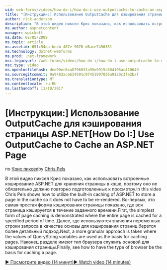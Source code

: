 ```yaml
---
uid: web-forms/videos/how-do-i/how-do-i-use-outputcache-to-cache-an-aspnet-page
title: "[Инструкции:] Использование OutputCache для кэширования страницы ASP.NET | Документы Microsoft"
author: rick-anderson
description: "В этой видео пиксел Крис показано, как использовать встроенные кэширование ASP.NET для хранения страницы в кэше, поэтому оно не обязательно должно повторно подготовленных к просмотру. Во-первых,..."
ms.author: aspnetcontent
manager: wpickett
ms.date: 02/05/2009
ms.topic: article
ms.assetid: 651c54da-becb-467e-9076-d6ace7456351
ms.technology: dotnet-webforms
ms.prod: .net-framework
msc.legacyurl: /web-forms/videos/how-do-i/how-do-i-use-outputcache-to-cache-an-aspnet-page
msc.type: video
ms.openlocfilehash: dee99ec6ca8796032a95e9915c684106ac418649
ms.sourcegitcommit: 9a9483aceb34591c97451997036a9120c3fe2baf
ms.translationtype: MT
ms.contentlocale: ru-RU
ms.lasthandoff: 11/10/2017
---
```

<a name="how-do-i-use-outputcache-to-cache-an-aspnet-page"></a><span data-ttu-id="81874-104">[Инструкции:] Использование OutputCache для кэширования страницы ASP.NET</span><span class="sxs-lookup"><span data-stu-id="81874-104">[How Do I:] Use OutputCache to Cache an ASP.NET Page</span></span>
====================
<span data-ttu-id="81874-105">по [Крис пиксел](https://twitter.com/chrispels)</span><span class="sxs-lookup"><span data-stu-id="81874-105">by [Chris Pels](https://twitter.com/chrispels)</span></span>

<span data-ttu-id="81874-106">В этой видео пиксел Крис показано, как использовать встроенные кэширование ASP.NET для хранения страницы в кэше, поэтому оно не обязательно должно повторно подготовленных к просмотру.</span><span class="sxs-lookup"><span data-stu-id="81874-106">In this video Chris Pels shows how to utilize the built-in caching of ASP.NET to store a page in the cache so it does not have to be re-rendered.</span></span> <span data-ttu-id="81874-107">Во-первых, это самая простая форма кэширования страницы показано, где вся страница кэшируется в течение заданного времени.</span><span class="sxs-lookup"><span data-stu-id="81874-107">First, the simplest form of page caching is demonstrated where the entire page is cached for a specified period of time.</span></span> <span data-ttu-id="81874-108">Далее, где используются значения переменных строки запроса в качестве основы для кэширования страниц берется более детальный подход.</span><span class="sxs-lookup"><span data-stu-id="81874-108">Next, a more granular approach is taken where the values of QueryString variables are used as the basis for caching pages.</span></span> <span data-ttu-id="81874-109">Наконец разделе имеют тип браузера служить основой для кэширования страницы.</span><span class="sxs-lookup"><span data-stu-id="81874-109">Finally, see how to have the type of browser be the basis for caching a page.</span></span>

[<span data-ttu-id="81874-110">&#9654; Посмотрите видео (14 минут)</span><span class="sxs-lookup"><span data-stu-id="81874-110">&#9654; Watch video (14 minutes)</span></span>](https://channel9.msdn.com/Blogs/ASP-NET-Site-Videos/how-do-i-use-outputcache-to-cache-an-aspnet-page)
